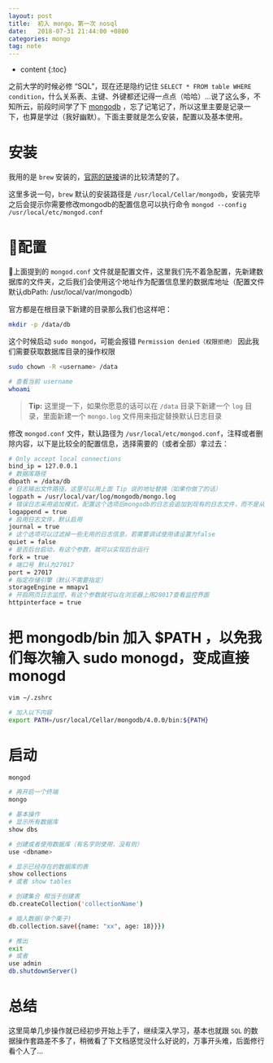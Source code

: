 ```yaml
---
layout: post
title:  初入 mongo，第一次 nosql
date:   2018-07-31 21:44:00 +0800
categories: mongo
tag: note
---
```


* content
{:toc}


之前大学的时候必修 “SQL”，现在还是隐约记住 `SELECT * FROM table WHERE condition`，什么关系表、主键、外键都还记得一点点（哈哈）...说了这么多，不知所云，前段时间学了下 [mongodb](https://docs.mongodb.com/) ，忘了记笔记了，所以这里主要是记录一下，也算是学过（我好幽默）。下面主要就是怎么安装，配置以及基本使用。


# 安装
我用的是 `brew` 安装的，[官网的链接](https://docs.mongodb.com/manual/tutorial/install-mongodb-on-os-x/?_ga=2.58309098.1733521690.1532955043-1818517193.1522632268)讲的比较清楚的了。

这里多说一句，`brew` 默认的安装路径是 `/usr/local/Cellar/mongodb`，安装完毕之后会提示你需要修改mongodb的配置信息可以执行命令 `mongod --config /usr/local/etc/mongod.conf`

# 配置
上面提到的 `mongod.conf` 文件就是配置文件，这里我们先不着急配置，先新建数据库的文件夹，之后我们会使用这个地址作为配置信息里的数据库地址（配置文件默认dbPath: /usr/local/var/mongodb）

官方都是在根目录下新建的目录那么我们也这样吧：

```bash
mkdir -p /data/db
```

这个时候启动 `sudo mongod`，可能会报错 `Permission denied（权限拒绝）` 因此我们需要获取数据库目录的操作权限

```bash
sudo chown -R <username> /data

# 查看当前 username
whoami
```

> **Tip:** 这里提一下，如果你愿意的话可以在 `/data` 目录下新建一个 `log` 目录，里面新建一个 `mongo.log` 文件用来指定替换默认日志目录

修改 `mongod.conf` 文件，默认路径为 `/usr/local/etc/mongod.conf`，注释或者删除内容，以下是比较全的配置信息，选择需要的（或者全部）拿过去：

```bash
# Only accept local connections
bind_ip = 127.0.0.1
# 数据库路径
dbpath = /data/db
# 日志输出文件路径，这里可以用上面 Tip 说的地址替换（如果你做了的话）
logpath = /usr/local/var/log/mongodb/mongo.log
# 错误日志采用追加模式，配置这个选项后mongodb的日志会追加到现有的日志文件，而不是从新创建一个新文件
logappend = true
# 启用日志文件，默认启用
journal = true
# 这个选项可以过滤掉一些无用的日志信息，若需要调试使用请设置为false
quiet = false
# 是否后台启动，有这个参数，就可以实现后台运行
fork = true
# 端口号 默认为27017
port = 27017
# 指定存储引擎（默认不需要指定）
storageEngine = mmapv1
# 开启网页日志监控，有这个参数就可以在浏览器上用28017查看监控界面
httpinterface = true
```

# 把 mongodb/bin 加入 $PATH ，以免我们每次输入 sudo monogd，变成直接 monogd

```bash
vim ~/.zshrc

# 加入以下内容
export PATH=/usr/local/Cellar/mongodb/4.0.0/bin:${PATH}
```

# 启动

```bash
mongod

# 再开启一个终端
mongo

# 基本操作
# 显示所有数据库
show dbs

# 创建或者使用数据库（有名字则使用，没有则）
use <dbname> 

# 显示已经存在的数据库的表
show collections  
# 或者 show tables  

# 创建集合 相当于创建表
db.createCollection('collectionName')

# 插入数据(举个栗子)
db.collection.save({name: "xx", age: 18}}})

# 推出
exit
# 或者 
use admin
db.shutdownServer()
```

# 总结

这里简单几步操作就已经初步开始上手了，继续深入学习，基本也就跟 `SQL` 的数据操作套路差不多了，稍微看了下文档感觉没什么好说的，万事开头难，后面修行看个人了...

